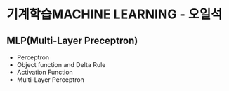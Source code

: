 # 기계학습MACHINE LEARNING - 오일석

## MLP(Multi-Layer Preceptron)
- Perceptron
- Object function and Delta Rule
- Activation Function
- Multi-Layer Perceptron
